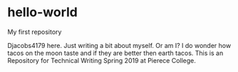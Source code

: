 # hello-world
My first repository

Djacobs4179 here. Just writing a bit about myself. Or am I?
I do wonder how tacos on the moon taste and if they are better then earth tacos.
This is an Repository for Technical Writing Spring 2019 at Pierece College.
